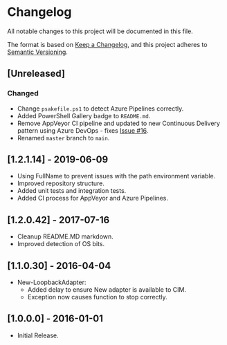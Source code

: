 # Changelog

All notable changes to this project will be documented in this file.

The format is based on [Keep a Changelog](https://keepachangelog.com/en/1.0.0/),
and this project adheres to [Semantic Versioning](https://semver.org/spec/v2.0.0.html).

## [Unreleased]

### Changed

- Change `psakefile.ps1` to detect Azure Pipelines correctly.
- Added PowerShell Gallery badge to `README.md`.
- Remove AppVeyor CI pipeline and updated to new Continuous Delivery
  pattern using Azure DevOps - fixes [Issue #16](https://github.com/PlagueHO/LoopbackAdapter/issues/16).
- Renamed `master` branch to `main`.

## [1.2.1.14] - 2019-06-09

- Using FullName to prevent issues with the path environment variable.
- Improved repository structure.
- Added unit tests and integration tests.
- Added CI process for AppVeyor and Azure Pipelines.

## [1.2.0.42] - 2017-07-16

- Cleanup README.MD markdown.
- Improved detection of OS bits.

## [1.1.0.30] - 2016-04-04

- New-LoopbackAdapter:
  - Added delay to ensure New adapter is available to CIM.
  - Exception now causes function to stop correctly.

## [1.0.0.0] - 2016-01-01

- Initial Release.
